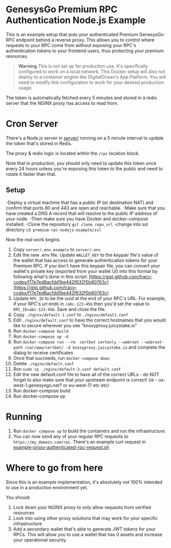 # GenesysGo Premium RPC Authentication Node.js Example

This is an example setup that puts your authenticated Premium GenesysGo RPC endpoint behind a reverse proxy. This allows you to control where requests to your RPC come from without exposing your RPC's authentication tokens to your frontend users, thus protecting your premium resources.

> **Warning**
> This is not set up for production use. It's specifically configured to work on a local network. This Docker setup will also not deploy to a container engine like DigitalOcean's App Platform. You will need to modify this configuration to work for your desired production usage.

The token is automatically fetched every 5 minutes and stored in a redis server that the NGINX proxy has access to read from.



# Cron Server

There's a Node.js server in [server/](server/) running on a 5 minute interval to update the token that's stored in Redis.

The proxy & redis logic is located within the `/rpc` location block.

Note that in production, you should only need to update this token once every 24 hours unless you're exposing this token to the public and need to rotate it faster than that.

## Setup
-Deploy a virtual machine that has a public IP (or destination NAT) and confirm that ports 80 and 443 are open and reachable.
-Make sure that you have created a DNS A record that will resolve to the public IP address of your node.
-Then make sure you have Docker and docker-compose installed.
-Clone the repository `git clone repo_url`
-change into ssl directory `cd premium-rpc-nodejs-example/ssl`

Now the real work begins

1. Copy `server/.env.example` to `server/.env`
2. Edit the new .env file. Update `WALLET_KEY` to the keypair file's value of the wallet that has access to generate authentication tokens for your Premium RPC. If you don't have this keypair file, you can convert your wallet's private key (exported from your wallet UI) into this format by following what's done in this script: [https://gist.github.com/tracy-codes/f17e7ed8acfdd1be442f632f5b80763c](https://gist.github.com/tracy-codes/f17e7ed8acfdd1be442f632f5b80763c)
3. Update `RPC_ID` to be the uuid at the end of your RPC's URL. For example, if your RPC's url ends in `/abc-123-456` then you'd set the value to `RPC_ID=abc-123-456`. Save and close the file.
4. Copy `./nginx/default-1.conf` to `./nginx/default.conf`
5. Edit `./nginx/default.conf` to have the correct hostnames that you would like to secure wherever you see "knoxyproxy.juicystake.io"
6. Run `docker-compose build`
7. Run `docker-compose up -d`
8. Run `docker-compose run --rm  certbot certonly --webroot --webroot-path /var/www/certbot/ -d knoxyproxy.juicystake.io` and complete the dialog to receive certificates
9. Once that succeeds, run `docker-compose down`
10. Delete `./nginx/default.conf`
11. Run `sudo cp ./nginx/default-2.conf default.conf`
12. Edit the new default.conf file to have all of the correct URLs - do NOT forget to also make sure that your upstream endpoint is correct! (ie - us-west-1.genesysgo.net? or eu-west-1? etc etc)
13. Run docker-compose build
14. Run docker-compose up

# Running

1. Run `docker compose up` to build the containers and run the infrastructure.
2. You can now send any of your regular RPC requests to `https://my_domain.com/rpc`. There's an example curl request in [example-proxy-authenticated-rpc-request.sh](example-proxy-authenticated-rpc-request.sh)

# Where to go from here

Since this is an example implementation, it's absolutely not 100% intended to use in a production environment yet.

You should:

1. Lock down your NGINX proxy to only allow requests from verified resources
2. Look into using other proxy solutions that may work for your specific infrastructure
3. Add a secondary wallet that's able to generate JWT tokens for your RPCs. This will allow you to use a wallet that has 0 assets and increase your operational security.
